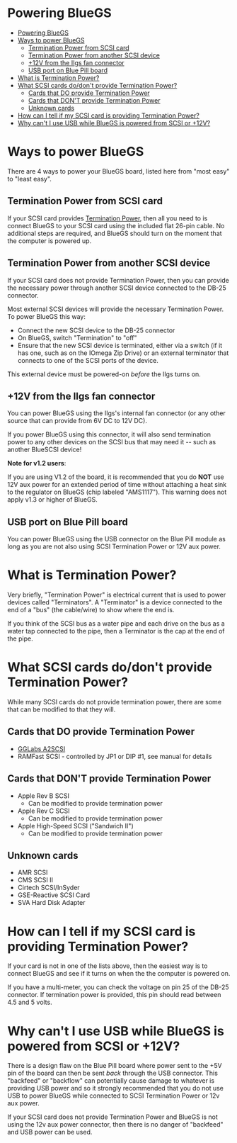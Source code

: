 # Powering BlueGS

<!-- TOC -->

- [Powering BlueGS](#powering-bluegs)
- [Ways to power BlueGS](#ways-to-power-bluegs)
  - [Termination Power from SCSI card](#termination-power-from-scsi-card)
  - [Termination Power from another SCSI device](#termination-power-from-another-scsi-device)
  - [+12V from the IIgs fan connector](#12v-from-the-iigs-fan-connector)
  - [USB port on Blue Pill board](#usb-port-on-blue-pill-board)
- [What is Termination Power?](#what-is-termination-power)
- [What SCSI cards do/don't provide Termination Power?](#what-scsi-cards-dodont-provide-termination-power)
  - [Cards that DO provide Termination Power](#cards-that-do-provide-termination-power)
  - [Cards that DON'T provide Termination Power](#cards-that-dont-provide-termination-power)
  - [Unknown cards](#unknown-cards)
- [How can I tell if my SCSI card is providing Termination Power?](#how-can-i-tell-if-my-scsi-card-is-providing-termination-power)
- [Why can't I use USB while BlueGS is powered from SCSI or +12V?](#why-cant-i-use-usb-while-bluegs-is-powered-from-scsi-or-12v)

<!-- /TOC -->

# Ways to power BlueGS

There are 4 ways to power your BlueGS board, listed here from "most easy" to "least easy".

## Termination Power from SCSI card

If your SCSI card provides [Termination Power](#what-is-termination-power), then all you need to is connect BlueGS to your SCSI card using the included flat 26-pin cable. No additional steps are required, and BlueGS should turn on the moment that the computer is powered up.

## Termination Power from another SCSI device

If your SCSI card does not provide Termination Power, then you can provide the necessary power through another SCSI device connected to the DB-25 connector.

Most external SCSI devices will provide the necessary Termination Power. To power BlueGS this way:
* Connect the new SCSI device to the DB-25 connector
* On BlueGS, switch "Termination" to "off"
* Ensure that the new SCSI device is terminated, either via a switch (if it has one, such as on the IOmega Zip Drive) or an external terminator that connects to one of the SCSI ports of the device.

This external device must be powered-on *before* the IIgs turns on.

## +12V from the IIgs fan connector

You can power BlueGS using the IIgs's internal fan connector (or any other source that can provide from 6V DC to 12V DC).

If you power BlueGS using this connector, it will also send termination power to any other devices on the SCSI bus that may need it -- such as another BlueSCSI device!

**Note for v1.2 users**:

If you are using V1.2 of the board, it is recommended that you do **NOT** use 12V aux power for an extended period of time without attaching a heat sink to the regulator on BlueGS (chip labeled "AMS1117"). This warning does not apply v1.3 or higher of BlueGS.

## USB port on Blue Pill board

You can power BlueGS using the USB connector on the Blue Pill module as long as you are not also using SCSI Termination Power or 12V aux power.

# What is Termination Power?

Very briefly, "Termination Power" is electrical current that is used to power devices called "Terminators". A "Terminator" is a device connected to the end of a "bus" (the cable/wire) to show where the end is.

If you think of the SCSI bus as a water pipe and each drive on the bus as a water tap connected to the pipe, then a Terminator is the cap at the end of the pipe.

# What SCSI cards do/don't provide Termination Power?

While many SCSI cards do not provide termination power, there are some that can be modified to that they will.

## Cards that DO provide Termination Power

* [GGLabs A2SCSI](https://gglabs.us/node/2071)
* RAMFast SCSI - controlled by JP1 or DIP #1, see manual for details

## Cards that DON'T provide Termination Power

* Apple Rev B SCSI
  - Can be modified to provide termination power
* Apple Rev C SCSI
  - Can be modified to provide termination power
* Apple High-Speed SCSI ("Sandwich II")
  - Can be modified to provide termination power

## Unknown cards

* AMR SCSI
* CMS SCSI II
* Cirtech SCSI/InSyder
* GSE-Reactive SCSI Card
* SVA Hard Disk Adapter

# How can I tell if my SCSI card is providing Termination Power?

If your card is not in one of the lists above, then the easiest way is to connect BlueGS and see if it turns on when the the computer is powered on.

If you have a multi-meter, you can check the voltage on pin 25 of the DB-25 connector. If termination power is provided, this pin should read between 4.5 and 5 volts.

# Why can't I use USB while BlueGS is powered from SCSI or +12V?

There is a design flaw on the Blue Pill board where power sent to the +5V pin of the board can then be sent *back* through the USB connector. This "backfeed" or "backflow" can potentially cause damage to whatever is providing USB power and so it strongly recommended that you do not use USB to power BlueGS while connected to SCSI Termination Power or 12v aux power.

If your SCSI card does not provide Termination Power and BlueGS is not using the 12v aux power connector, then there is no danger of "backfeed" and USB power can be used.
